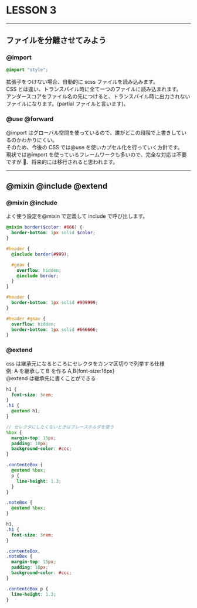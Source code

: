 # LESSON 3

---

## ファイルを分離させてみよう

### @import

```scss
@import "style";
```

拡張子をつけない場合、自動的に scss ファイルを読み込みます。  
CSS とは違い、トランスパイル時に全て一つのファイルに読み込まれます。  
アンダースコアをファイル名の先につけると、トランスパイル時に出力されないファイルになります。(partial ファイルと言います)。

### @use @forward

@import はグローバル空間を使っているので、誰がどこの段階で上書きしているのかわかりにくい。  
そのため、今後の CSS では@use を使いカプセル化を行っていく方針です。  
現状では@import を使っているフレームワークも多いので、完全な対応は不要ですが 、将来的には移行されると思われます。

---

## @mixin @include @extend

### @mixin @include

よく使う設定を@mixin で定義して include で呼び出します。

```scss
@mixin border($color: #666) {
  border-bottom: 1px solid $color;
}

#header {
  @include border(#999);

  #gnav {
    overflow: hidden;
    @include border;
  }
}
```

```css
#header {
  border-bottom: 1px solid #999999;
}

#header #gnav {
  overflow: hidden;
  border-bottom: 1px solid #666666;
}
```

### @extend

css は継承元になるところにセレクタをカンマ区切りで列挙する仕様  
例: A を継承して B を作る A,B{font-size:16px}  
@extend は継承先に書くことができる

```scss
h1 {
  font-size: 3rem;
}
.h1 {
  @extend h1;
}

// セレクタにしたくないときはプレースホルダを使う
%box {
  margin-top: 15px;
  padding: 10px;
  background-color: #ccc;
}

.contenteBox {
  @extend %box;
  p {
    line-height: 1.3;
  }
}

.noteBox {
  @extend %box;
}
```

```css
h1,
.h1 {
  font-size: 3rem;
}

.contenteBox,
.noteBox {
  margin-top: 15px;
  padding: 10px;
  background-color: #ccc;
}

.contenteBox p {
  line-height: 1.3;
}
```
